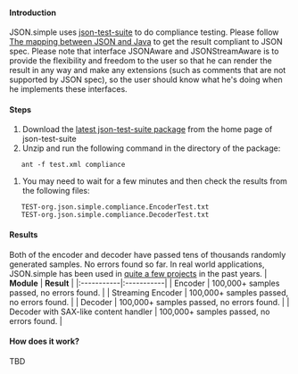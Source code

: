 #### Introduction ####

JSON.simple uses [json-test-suite](http://code.google.com/p/json-test-suite/) to do compliance testing. Please follow [The mapping between JSON and Java](MappingBetweenJSONAndJavaEntities.md) to get the result compliant to JSON spec. Please note that interface JSONAware and JSONStreamAware is to provide the flexibility and freedom to the user so that he can render the result in any way and make any extensions (such as comments that are not supported by JSON spec), so the user should know what he's doing when he implements these interfaces.


#### Steps ####
  1. Download the [latest json-test-suite package](http://code.google.com/p/json-test-suite/downloads/list) from the home page of json-test-suite
  1. Unzip and run the following command in the directory of the package:
```
   ant -f test.xml compliance
```
  1. You may need to wait for a few minutes and then check the results from the following files:
```
   TEST-org.json.simple.compliance.EncoderTest.txt
   TEST-org.json.simple.compliance.DecoderTest.txt
```

#### Results ####
Both of the encoder and decoder have passed tens of thousands randomly generated samples. No errors found so far. In real world applications, JSON.simple has been used in [quite a few projects](http://code.google.com/p/json-simple/#JSON.simple_in_Projects) in the past years.
| **Module** | **Result** |
|:-----------|:-----------|
| Encoder    | 100,000+ samples passed, no errors found. |
| Streaming Encoder | 100,000+ samples passed, no errors found. |
| Decoder    | 100,000+ samples passed, no errors found. |
| Decoder with SAX-like content handler | 100,000+ samples passed, no errors found. |

#### How does it work? ####
TBD